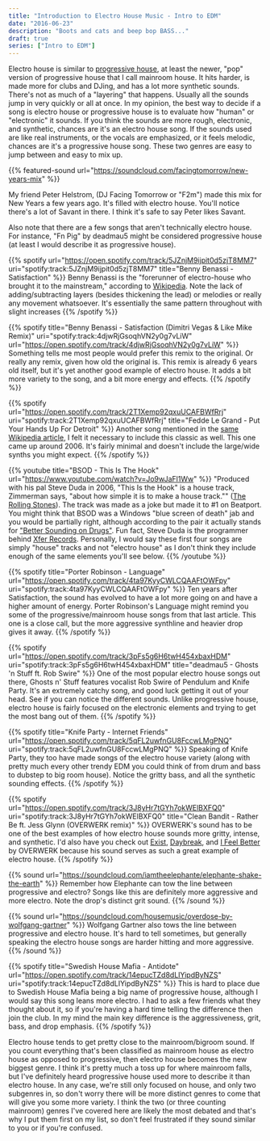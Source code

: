```yaml
---
title: "Introduction to Electro House Music - Intro to EDM"
date: "2016-06-23"
description: "Boots and cats and beep bop BASS..."
draft: true
series: ["Intro to EDM"]
---
```


Electro house is similar to [progressive house](/posts/intro-to-edm/progressive-house), at least the newer, "pop" version of progressive house that I call mainroom house. It hits harder, is made more for clubs and DJing, and has a lot more synthetic sounds. There's not as much of a "layering" that happens. Usually all the sounds jump in very quickly or all at once. In my opinion, the best way to decide if a song is electro house or progressive house is to evaluate how "human" or "electronic" it sounds. If you think the sounds are more rough, electronic, and synthetic, chances are it's an electro house song. If the sounds used are like real instruments, or the vocals are emphasized, or it feels melodic, chances are it's a progressive house song. These two genres are easy to jump between and easy to mix up.

{{% featured-sound url="https://soundcloud.com/facingtomorrow/new-years-mix" %}}

My friend Peter Helstrom, (DJ Facing Tomorrow or "F2m") made this mix for New Years a few years ago. It's filled with electro house. You'll notice there's a lot of Savant in there. I think it's safe to say Peter likes Savant.

Also note that there are a few songs that aren't technically electro house. For instance, "Fn Pig" by deadmau5 might be considered progressive house (at least I would describe it as progressive house).

{{% spotify url="https://open.spotify.com/track/5JZnjM9ijpit0d5zjT8MM7" uri="spotify:track:5JZnjM9ijpit0d5zjT8MM7" title="Benny Benassi - Satisfaction" %}}
Benny Benassi is the "forerunner of electro-house who brought it to the mainstream," according to [Wikipedia](https://en.wikipedia.org/wiki/Electro_house). Note the lack of adding/subtracting layers (besides thickening the lead) or melodies or really any movement whatsoever. It's essentially the same pattern throughout with slight increases 
{{% /spotify %}}

{{% spotify title="Benny Benassi - Satisfaction (Dimitri Vegas & Like Mike Remix)" uri="spotify:track:4djwRjGsoqhVN2y0g7vLiW" url="https://open.spotify.com/track/4djwRjGsoqhVN2y0g7vLiW" %}}
Something tells me most people would prefer this remix to the original. Or really any remix, given how old the original is. This remix is already 6 years old itself, but it's yet another good example of electro house. It adds a bit more variety to the song, and a bit more energy and effects.
{{% /spotify %}}

{{% spotify url="https://open.spotify.com/track/2T1Xemp92qxuUCAFBWfRrj" uri="spotify:track:2T1Xemp92qxuUCAFBWfRrj" title="Fedde Le Grand - Put Your Hands Up For Detroit" %}}
Another song mentioned in the [same Wikipedia article](https://en.wikipedia.org/wiki/Electro_house), I felt it necessary to include this classic as well. This one came up around 2006. It's fairly minimal and doesn't include the large/wide synths you might expect.
{{% /spotify %}}

{{% youtube title="BSOD - This Is The Hook" url="https://www.youtube.com/watch?v=Jo9wJaFl1Ww" %}}
"Produced with his pal Steve Duda in 2006, "This Is the Hook" is a house track, Zimmerman says, "about how simple it is to make a house track."" ([The Rolling Stones](http://www.rollingstone.com/music/features/from-deadmau5-to-your-house-20110217)). The track was made as a joke but made it to #1 on Beatport. You might think that BSOD was a Windows "blue screen of death" jab and you would be partially right, although according to the pair it actually stands for ["Better Sounding on Drugs"](https://www.youtube.com/watch?v=bv2YVKEnvko). Fun fact, Steve Duda is the programmer behind [Xfer Records](https://xferrecords.com/). Personally, I would say these first four songs are simply "house" tracks and not "electro house" as I don't think they include enough of the same elements you'll see below.
{{% /youtube %}}

{{% spotify title="Porter Robinson - Language" url="https://open.spotify.com/track/4ta97KyyCWLCQAAFtOWFpy" uri="spotify:track:4ta97KyyCWLCQAAFtOWFpy" %}}
Ten years after Satisfaction, the sound has evolved to have a lot more going on and have a higher amount of energy. Porter Robinson's Language might remind you some of the progressive/mainroom house songs from that last article. This one is a close call, but the more aggressive synthline and heavier drop gives it away.
{{% /spotify %}}

{{% spotify url="https://open.spotify.com/track/3pFs5g6H6twH454xbaxHDM" uri="spotify:track:3pFs5g6H6twH454xbaxHDM" title="deadmau5 - Ghosts 'n Stuff ft. Rob Swire" %}}
One of the most popular electro house songs out there, Ghosts n' Stuff features vocalist Rob Swire of Pendulum and Knife Party. It's an extremely catchy song, and good luck getting it out of your head. See if you can notice the different sounds. Unlike progressive house, electro house is fairly focused on the electronic elements and trying to get the most bang out of them.
{{% /spotify %}}

{{% spotify title="Knife Party - Internet Friends" url="https://open.spotify.com/track/5qFL2uwfnGU8FccwLMgPNQ" uri="spotify:track:5qFL2uwfnGU8FccwLMgPNQ" %}}
Speaking of Knife Party, they too have made songs of the electro house variety (along with pretty much every other trendy EDM you could think of from drum and bass to dubstep to big room house). Notice the gritty bass, and all the synthetic sounding effects.
{{% /spotify %}}

{{% spotify url="https://open.spotify.com/track/3J8yHr7tGYh7okWElBXFQ0" uri="spotify:track:3J8yHr7tGYh7okWElBXFQ0" title="Clean Bandit - Rather Be ft. Jess Glynn (OVERWERK remix)" %}}
OVERWERK's sound has to be one of the best examples of how electro house sounds more gritty, intense, and synthetic. I'd also have you check out [Exist](https://soundcloud.com/overwerk/exist-original-mix), [Daybreak](https://soundcloud.com/overwerk/daybreak), and [I Feel Better](https://soundcloud.com/overwerk/i-feel-better) by OVERWERK because his sound serves as such a great example of electro house.
{{% /spotify %}}

{{% sound url="https://soundcloud.com/iamtheelephante/elephante-shake-the-earth" %}}
Remember how Elephante can tow the line between progressive and electro? Songs like this are definitely more aggressive and more electro. Note the drop's distinct grit sound.
{{% /sound %}}

{{% sound url="https://soundcloud.com/housemusic/overdose-by-wolfgang-gartner" %}}
Wolfgang Gartner also tows the line between progressive and electro house. It's hard to tell sometimes, but generally speaking the electro house songs are harder hitting and more aggressive.
{{% /sound %}}

{{% spotify title="Swedish House Mafia - Antidote" url="https://open.spotify.com/track/14epucTZd8dLIYipdByNZS" uri="spotify:track:14epucTZd8dLIYipdByNZS" %}}
This is hard to place due to Swedish House Mafia being a big name of progressive house, although I would say this song leans more electro. I had to ask a few friends what they thought about it, so if you're having a hard time telling the difference then join the club. In my mind the main key difference is the aggressiveness, grit, bass, and drop emphasis.
{{% /spotify %}}

Electro house tends to get pretty close to the mainroom/bigroom sound. If you count everything that's been classified as mainroom house as electro house as opposed to progressive, then electro house becomes the new biggest genre. I think it's pretty much a toss up for where mainroom falls, but I've definitely heard progressive house used more to describe it than electro house. In any case, we're still only focused on house, and only two subgenres in, so don't worry there will be more distinct genres to come that will give you some more variety. I think the two (or three counting mainroom) genres I've covered here are likely the most debated and that's why I put them first on my list, so don't feel frustrated if they sound similar to you or if you're confused.
